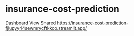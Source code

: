 # insurance-cost-prediction

Dashboard View Shared
https://insurance-cost-prediction-fjlupyy44sewmrycftkkoo.streamlit.app/
